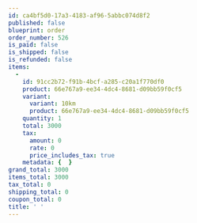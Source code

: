 ```yaml
---
id: ca4bf5d0-17a3-4183-af96-5abbc074d8f2
published: false
blueprint: order
order_number: 526
is_paid: false
is_shipped: false
is_refunded: false
items:
  -
    id: 91cc2b72-f91b-4bcf-a285-c20a1f770df0
    product: 66e767a9-ee34-4dc4-8681-d09bb59f0cf5
    variant:
      variant: 10km
      product: 66e767a9-ee34-4dc4-8681-d09bb59f0cf5
    quantity: 1
    total: 3000
    tax:
      amount: 0
      rate: 0
      price_includes_tax: true
    metadata: {  }
grand_total: 3000
items_total: 3000
tax_total: 0
shipping_total: 0
coupon_total: 0
title: ' '
---
```

